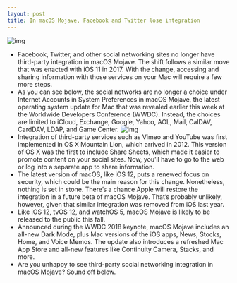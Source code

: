 ```yaml
---
layout: post
title: In macOS Mojave, Facebook and Twitter lose integration
---
```

![img](http://media.idownloadblog.com/wp-content/uploads/2018/06/third-party-integration.jpg)
* Facebook, Twitter, and other social networking sites no longer have third-party integration in macOS Mojave. The shift follows a similar move that was enacted with iOS 11 in 2017. With the change, accessing and sharing information with those services on your Mac will require a few more steps.
* As you can see below, the social networks are no longer a choice under Internet Accounts in System Preferences in macOS Mojave, the latest operating system update for Mac that was revealed earlier this week at the Worldwide Developers Conference (WWDC). Instead, the choices are limited to iCloud, Exchange, Google, Yahoo, AOL, Mail, CalDAV, CardDAV, LDAP, and Game Center.
![img](http://media.idownloadblog.com/wp-content/uploads/2018/06/internet-accounts-mojave.jpg)
* Integration of third-party services such as Vimeo and YouTube was first implemented in OS X Mountain Lion, which arrived in 2012. This version of OS X was the first to include Share Sheets, which made it easier to promote content on your social sites. Now, you’ll have to go to the web or log into a separate app to share information.
* The latest version of macOS, like iOS 12, puts a renewed focus on security, which could be the main reason for this change. Nonetheless, nothing is set in stone. There’s a chance Apple will restore the integration in a future beta of macOS Mojave. That’s probably unlikely, however, given that similar integration was removed from iOS last year.
* Like iOS 12, tvOS 12, and watchOS 5, macOS Mojave is likely to be released to the public this fall.
* Announced during the WWDC 2018 keynote, macOS Mojave includes an all-new Dark Mode, plus Mac versions of the iOS apps, News, Stocks, Home, and Voice Memos. The update also introduces a refreshed Mac App Store and all-new features like Continuity Camera, Stacks, and more.
* Are you unhappy to see third-party social networking integration in macOS Mojave? Sound off below.

